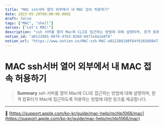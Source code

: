 ```yaml
---
title: "MAC ssh서버 열어 외부에서 내 MAC 접속 허용하기"
date: 2023-05-28T00:00:00.000Z
draft: false
tags: ["MAC", "shell"]
series: ["Let's MAC!"]
description: "ssh 서버를 열어 Mac에 CLI로 접근하는 방법에 대해 설명하며, 원격 컴퓨터가 Mac에 접근하도록 허용하는 방법에 대한 링크를 제공합니다."
notion_id: "a0122881-80f6-4f63-8260-8471e4a1e8f8"
notion_url: "https://www.notion.so/MAC-ssh-MAC-a012288180f64f6382608471e4a1e8f8"
---
```


# MAC ssh서버 열어 외부에서 내 MAC 접속 허용하기

> **Summary**
> ssh 서버를 열어 Mac에 CLI로 접근하는 방법에 대해 설명하며, 원격 컴퓨터가 Mac에 접근하도록 허용하는 방법에 대한 링크를 제공합니다.

---



🔗 [https://support.apple.com/ko-kr/guide/mac-help/mchlp1066/mac](https://support.apple.com/ko-kr/guide/mac-help/mchlp1066/mac)


